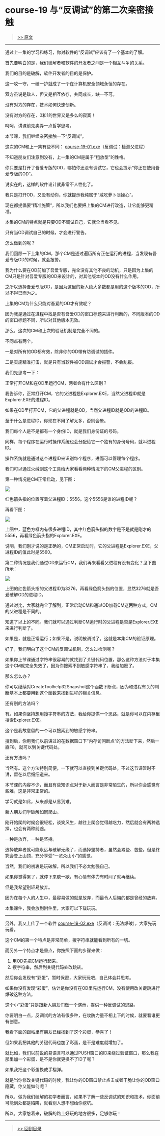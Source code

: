 # course-19 与“反调试”的第二次亲密接触

> [>> 原文](https://www.52pojie.cn/thread-1365114-1-1.html)

------

通过上一集的学习和练习，你对软件的“反调试”应该有了一个基本的了解。

首先要明白的是，我们破解者和软件的开发者之间是一个相互斗争的关系。

我们的目的是破解，软件开发者的目的是保护。

这一攻一守，一破一护就成了一个在计算机安全领域永恒的存在。

双方虽说是敌人，但又是相互依存，共同成长，缺一不可。

没有对方的存在，技术如何快速创新。

没有对方的存在，0和1的世界又是多么的寂寞！

呵呵，讲课前先卖弄一点哲学思考。

本节课，我们继续亲密接触一下“反调试”。

这次的CM和上一集有些不同： [course-19-01.exe](PEs/course-19-01.exe)（反调试：检测父进程）

不知道朋友们注意到没有，上一集的CM是属于“粗放型”的性格。

你只要是打开了吾爱专版的OD，哪怕你还没有调试它，它也会提示“你正在使用吾爱专版的OD”。

说实在的，这样的软件设计就非常不人性化了。

我只是打开OD，又没有动你，你就提示我纯属于“咸吃萝卜淡操心”。

现在都提倡要“精准施策”，所以我们也要把上集的CM进行改造，让它能够更精准。

本集的CM的特点就是只要OD不调试自己，它就全当看不见。

只有当OD调试自己的时候，才会进行警告。

怎么做到的呢？

我们回顾一下上集的CM，那个CM是通过遍历所有正在运行的进程，当发现有吾爱专版OD的时候，就会报警。

我为什么要在OD前加了吾爱专版，完全没有其他不良的动机，只是因为上集的CM只是针对吾爱专版的OD来设计的，对其他版本的OD没有什么作用。

之所以选择吾爱专版OD，是因为这里的新人绝大多数都是用的这个版本的OD，所以不得已而为之。

上集的CM为什么只能对吾爱的OD才有效呢？

因为我是通过在进程中找是否有吾爱OD的窗口标题来进行判断的，不同版本的OD的窗口标题不同，所以对其他版本无效。

那么，这次的CM和上次的验证机制是完全不同的。

不同点有两个。

一是对所有的OD都有效，除非你的OD带有防调试的插件。

二是实施精准打击，就是只有当软件被OD调试才会报警，不会乱报。

我们先思考一下：

正常打开CM和在OD里运行CM，两者会有什么区别？

我告诉你，正常打开CM，它的父进程是Explorer.EXE，当然父进程ID就是Explorer.EXE的进程ID。

如果在OD里打开CM，它的父进程就是OD，当然父进程ID就是OD的进程ID。

至于什么是进程ID，你现在不用了解太多，否则会晕。

我们每个人是不是都有一个身份ID，就是我们身份证的号码。

同样，每个程序在运行时操作系统也会分配给它一个独有的身份号码，就叫进程ID。

操作系统就是通过这个进程ID来识别每个程序，进而可以管理每个程序。

我们可以通过火绒剑这个工具给大家看看两种情况下的CM父进程的区别。

第一种情况是CM正常启动，见下图：

![](imgs/course-19-01.png)

红色箭头指的位置写着父进程ID：5556。这个5556是谁的进程ID呢？

再看下图：

![](imgs/course-19-02.png)

上图中，蓝色方框内有很多进程ID，其中红色箭头指的数字是不是就是刚才的5556，再看绿色箭头指的Explorer.EXE。

说明，我们刚才说的是正确的，CM正常启动时，它的父进程是Explorer.EXE，父进程ID的值此时是5560。

第二种情况是我们通过OD来运行CM，我们再来看看父进程有没有变化？见下图所示：

![](imgs/course-19-03.png)

上图的红色箭头指的父进程ID为3276，再看绿色箭头指的位置，显然3276就是吾爱破解OD的进程ID。

通过对比，大家就完全了解到，正常启动CM和通过OD加载CM这两种方式，CM的父进程是不同的。

知道了以上的不同。我们就可以通过判断CM运行时的父进程是否是Explorer.EXE来进行判断了。

如果是，就是正常运行；如果不是，说明被调试了，这就是本集CM的验证原理。

好了，我们明白了这个CM的反调试机制，怎么过检测呢？

如果你上节课通过字符串很容易的就找到了关键代码位置，那么这种方法对于本集这个CM就完全失效了，因为你搜索不到敏感字符串了，我给加密了。

那么怎么办？

你可以继续对CreateToolhelp32Snapshot这个函数下断点，因为和进程有关的判断基本上都要用到这个函数来找到进程的相关信息。

还有别的方法吗？

有。如果你坚持想用搜字符串的方法，我给你提供一个思路，就是你可以在内存里搜索Explorer.EXE。

这个是我故意留的一个可以搜索到的敏感字符串。

搜到后，你用我们以前讲过的在数据窗口下“内存访问断点”的方法断下来，然后一直F8，就可以到关键代码处。

还有方法吗？

当然有。这个方法特别简便，一下就可以直接到关键代码处，不过这节课暂时不讲，留在以后细细道来。

本节课的内容不少，而且有些知识点对于新人而言是非常陌生的，所以你会感觉有些难，这是非常正常的。

学习就是如此，从来都是从易到难。

新人朋友们学破解如同爬山。

刚开始爬的时候会很轻松，谈笑风生，越往上爬会觉得越吃力，然后就会有两种选择，也会有两种前途。

一种是放弃，一种是坚持。

选择放弃者就可能永远与破解无缘了，而选择坚持者，虽然会累些、苦些，但是终究会登上山顶，充分享受“一览众山小”的感觉。

当然，我们的初衷是玩破解，所以我们不必太勉强自己。

如果你觉得累了，就停下来歇一歇，有心情有体力有时间了就再继续。

但是我希望别轻易放弃。

因为在每个人的人生中，最容易做的就是放弃，而最令人后悔的都是曾经的放弃。

本集课件，我会放到附件里，大家可以下载玩玩。

------

另外，我又上传了一个软件 [course-19-02.exe](PEs/course-19-02.exe)（反调试：无法爆破），大家先玩玩看。

这个CM的第一个特点是非常简单，搜字符串就能看到所有的一切。

而另外一个特点才是重点，你按照下面的步骤来做：

1. 用OD先把CM运行起来。
2. 搜字符串，然后到关键代码处改跳转。

然后你会发现有“彩蛋”，暂时保密，大家玩玩吧，自己体会并思考。

如果你没有发现“彩蛋”，估计是你没有在OD里先运行CM，没有使用改关键跳进行爆破这种方法。

这个小“彩蛋”只是跟新人朋友们做一个演示，提供一种反调试的思路。

你要明白一点，反调试的方法有很多种，在攻防力量不相上下的时候，就要看谁更有创意。

我看下面的跟帖里有朋友已经找到了这个彩蛋，恭喜了！

但如果我把其他的关键代码也加了彩蛋，是不是难度就增加了。

就比如，我们以前说的易语言可以通过PUSH窗口的ID来绕过验证窗口，那么我在那里加一个彩蛋，是不是你就更换不了ID了呢？

如果我把这个彩蛋换成手榴弹。

就是当你修改关键代码的时候，我让你的OD窗口禁止点击或者干脆让你的OD窗口隐藏，你又能如何呢？

所以，做为我们破解的初学者而言，如果不了解一些反调试的知识和技术，你面前可能到处都是陷阱，就看别人想不想给你挖坑。

所以，大家悠着来，破解的路上好玩的地方很多，足够你玩！

------

> [>> 回到目录](README.md)
